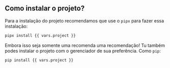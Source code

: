 ## Como instalar o projeto?

Para a instalação do projeto recomendamos que use o `pipx` para fazer essa instalação:

```bash
pipx install {{ vars.project }}
```

Embora isso seja somente uma recomenda uma recomendação! Tu também podes instalar o projeto com o gerenciador de sua 
preferência. Como `pip`:

```bash
pip install {{ vars.project }}
```